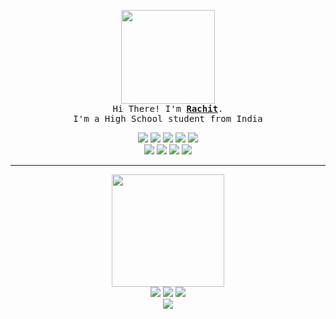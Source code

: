 <p align="center">
	<img src="https://64.media.tumblr.com/tumblr_ma7ytprFFC1rfjowdo1_500.gif" height="150px">
	<br>
	<samp>
		Hi There! I'm <b><a rel="nofollow noopener noreferrer" target="_blank" href="https://armoredvortex.github.io">Rachit</a></b>.
		<br>I'm a High School student from India<br>
	</samp>
</p>

<div align="center">
	<img src="https://img.shields.io/badge/JavaScript-323330?style=for-the-badge&logo=javascript&logoColor=F7DF1E">
	<img src="https://img.shields.io/badge/HTML5-E34F26?style=for-the-badge&logo=html5&logoColor=white">
	<img src="https://img.shields.io/badge/CSS3-1572B6?style=for-the-badge&logo=css3&logoColor=white">
	<img src="https://img.shields.io/badge/Node.js-339933?style=for-the-badge&logo=nodedotjs&logoColor=white">
	<img src="https://img.shields.io/badge/Python-FFD43B?style=for-the-badge&logo=python&logoColor=blue">
</div>
<div align="center">
	<img src="https://img.shields.io/badge/GIT-E44C30?style=for-the-badge&logo=git&logoColor=white">
	<img src="https://img.shields.io/badge/GitHub-100000?style=for-the-badge&logo=github&logoColor=white">
	<img src="https://img.shields.io/badge/Visual_Studio_Code-0078D4?style=for-the-badge&logo=visual%20studio%20code&logoColor=white">
	<img src="https://img.shields.io/badge/Arch_Linux-1793D1?style=for-the-badge&logo=arch-linux&logoColor=white">
</div>
<hr>
<div align="center">
	<img height="180em" src="https://github-readme-stats.vercel.app/api?username=ArmoredVortex&count_private=true&show_icons=true&theme=nord&border_color=000000" />
</div>
<div align="center">
	<a target="_blank" href="https://discordhub.com/profile/590133197430456330"><img src="https://img.shields.io/badge/Discord-5865F2?style=for-the-badge&logo=discord&logoColor=white"></a>
	<a target="_blank" href="https://reddit.com/u/armoredvortex06"><img src="https://img.shields.io/badge/Reddit-FF4500?style=for-the-badge&logo=reddit&logoColor=white"></a>
	<a target="_blank" href="https://twitter.com/ArmoredVortex"><img src="https://img.shields.io/badge/Twitter-1DA1F2?style=for-the-badge&logo=twitter&logoColor=white"></a>
</div>
<div align="center">
	<img src="https://gpvc.arturio.dev/armoredvortex">
</div>


<!--
**ArmoredVortex/ArmoredVortex** is a ✨ _special_ ✨ repository because its `README.md` (this file) appears on your GitHub profile.

Here are some ideas to get you started:

- 🔭 I’m currently working on ...
- 🌱 I’m currently learning ...
- 👯 I’m looking to collaborate on ...
- 🤔 I’m looking for help with ...
- 💬 Ask me about ...
- 📫 How to reach me: ...
- 😄 Pronouns: ...
- ⚡ Fun fact: ...
-->
